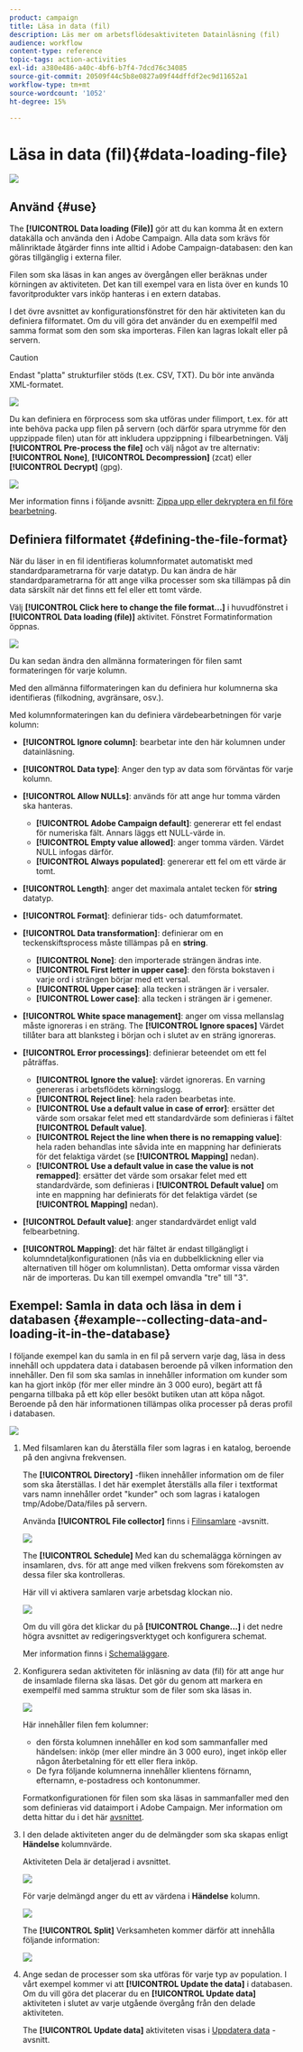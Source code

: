 ```yaml
---
product: campaign
title: Läsa in data (fil)
description: Läs mer om arbetsflödesaktiviteten Datainläsning (fil)
audience: workflow
content-type: reference
topic-tags: action-activities
exl-id: a380e486-a40c-4bf6-b7f4-7dcd76c34085
source-git-commit: 20509f44c5b8e0827a09f44dffdf2ec9d11652a1
workflow-type: tm+mt
source-wordcount: '1052'
ht-degree: 15%

---
```


# Läsa in data (fil){#data-loading-file}

![](../../assets/common.svg)

## Använd {#use}

The **[!UICONTROL Data loading (File)]** gör att du kan komma åt en extern datakälla och använda den i Adobe Campaign. Alla data som krävs för målinriktade åtgärder finns inte alltid i Adobe Campaign-databasen: den kan göras tillgänglig i externa filer.

Filen som ska läsas in kan anges av övergången eller beräknas under körningen av aktiviteten. Det kan till exempel vara en lista över en kunds 10 favoritprodukter vars inköp hanteras i en extern databas.

I det övre avsnittet av konfigurationsfönstret för den här aktiviteten kan du definiera filformatet. Om du vill göra det använder du en exempelfil med samma format som den som ska importeras. Filen kan lagras lokalt eller på servern.

>[!CAUTION]
>
>Endast &quot;platta&quot; strukturfiler stöds (t.ex. CSV, TXT). Du bör inte använda XML-formatet.

![](assets/s_advuser_wf_etl_file.png)

Du kan definiera en förprocess som ska utföras under filimport, t.ex. för att inte behöva packa upp filen på servern (och därför spara utrymme för den uppzippade filen) utan för att inkludera uppzippning i filbearbetningen. Välj **[!UICONTROL Pre-process the file]** och välj något av tre alternativ: **[!UICONTROL None]**, **[!UICONTROL Decompression]** (zcat) eller **[!UICONTROL Decrypt]** (gpg).

![](assets/preprocessing-dataloading.png)

Mer information finns i följande avsnitt: [Zippa upp eller dekryptera en fil före bearbetning](../../platform/using/unzip-decrypt.md).

## Definiera filformatet {#defining-the-file-format}

När du läser in en fil identifieras kolumnformatet automatiskt med standardparametrarna för varje datatyp. Du kan ändra de här standardparametrarna för att ange vilka processer som ska tillämpas på din data särskilt när det finns ett fel eller ett tomt värde.

Välj **[!UICONTROL Click here to change the file format...]** i huvudfönstret i **[!UICONTROL Data loading (file)]** aktivitet. Fönstret Formatinformation öppnas.

![](assets/file_loading_columns_format.png)

Du kan sedan ändra den allmänna formateringen för filen samt formateringen för varje kolumn.

Med den allmänna filformateringen kan du definiera hur kolumnerna ska identifieras (filkodning, avgränsare, osv.).

Med kolumnformateringen kan du definiera värdebearbetningen för varje kolumn:

* **[!UICONTROL Ignore column]**: bearbetar inte den här kolumnen under datainläsning.
* **[!UICONTROL Data type]**: Anger den typ av data som förväntas för varje kolumn.
* **[!UICONTROL Allow NULLs]**: används för att ange hur tomma värden ska hanteras.

   * **[!UICONTROL Adobe Campaign default]**: genererar ett fel endast för numeriska fält. Annars läggs ett NULL-värde in.
   * **[!UICONTROL Empty value allowed]**: anger tomma värden.  Värdet NULL infogas därför.
   * **[!UICONTROL Always populated]**: genererar ett fel om ett värde är tomt.

* **[!UICONTROL Length]**: anger det maximala antalet tecken för **string** datatyp.
* **[!UICONTROL Format]**: definierar tids- och datumformatet.
* **[!UICONTROL Data transformation]**: definierar om en teckenskiftsprocess måste tillämpas på en **string**.

   * **[!UICONTROL None]**: den importerade strängen ändras inte.
   * **[!UICONTROL First letter in upper case]**: den första bokstaven i varje ord i strängen börjar med ett versal.
   * **[!UICONTROL Upper case]**: alla tecken i strängen är i versaler.
   * **[!UICONTROL Lower case]**: alla tecken i strängen är i gemener.

* **[!UICONTROL White space management]**: anger om vissa mellanslag måste ignoreras i en sträng. The **[!UICONTROL Ignore spaces]** Värdet tillåter bara att blanksteg i början och i slutet av en sträng ignoreras.
* **[!UICONTROL Error processings]**: definierar beteendet om ett fel påträffas.

   * **[!UICONTROL Ignore the value]**: värdet ignoreras.  En varning genereras i arbetsflödets körningslogg.
   * **[!UICONTROL Reject line]**: hela raden bearbetas inte.
   * **[!UICONTROL Use a default value in case of error]**: ersätter det värde som orsakar felet med ett standardvärde som definieras i fältet **[!UICONTROL Default value]**.
   * **[!UICONTROL Reject the line when there is no remapping value]**: hela raden behandlas inte såvida inte en mappning har definierats för det felaktiga värdet (se **[!UICONTROL Mapping]** nedan).
   * **[!UICONTROL Use a default value in case the value is not remapped]**: ersätter det värde som orsakar felet med ett standardvärde, som definieras i **[!UICONTROL Default value]** om inte en mappning har definierats för det felaktiga värdet (se **[!UICONTROL Mapping]** nedan).

* **[!UICONTROL Default value]**: anger standardvärdet enligt vald felbearbetning.
* **[!UICONTROL Mapping]**: det här fältet är endast tillgängligt i kolumndetaljkonfigurationen (nås via en dubbelklickning eller via alternativen till höger om kolumnlistan). Detta omformar vissa värden när de importeras. Du kan till exempel omvandla &quot;tre&quot; till &quot;3&quot;.

## Exempel: Samla in data och läsa in dem i databasen {#example--collecting-data-and-loading-it-in-the-database}

I följande exempel kan du samla in en fil på servern varje dag, läsa in dess innehåll och uppdatera data i databasen beroende på vilken information den innehåller. Den fil som ska samlas in innehåller information om kunder som kan ha gjort inköp (för mer eller mindre än 3 000 euro), begärt att få pengarna tillbaka på ett köp eller besökt butiken utan att köpa något. Beroende på den här informationen tillämpas olika processer på deras profil i databasen.

![](assets/s_advuser_load_file_sample_0.png)

1. Med filsamlaren kan du återställa filer som lagras i en katalog, beroende på den angivna frekvensen.

   The **[!UICONTROL Directory]** -fliken innehåller information om de filer som ska återställas. I det här exemplet återställs alla filer i textformat vars namn innehåller ordet &quot;kunder&quot; och som lagras i katalogen tmp/Adobe/Data/files på servern.

   Använda **[!UICONTROL File collector]** finns i [Filinsamlare](file-collector.md) -avsnitt.

   ![](assets/s_advuser_load_file_sample_1.png)

   The **[!UICONTROL Schedule]** Med kan du schemalägga körningen av insamlaren, dvs. för att ange med vilken frekvens som förekomsten av dessa filer ska kontrolleras.

   Här vill vi aktivera samlaren varje arbetsdag klockan nio.

   ![](assets/s_advuser_load_file_sample_2.png)

   Om du vill göra det klickar du på **[!UICONTROL Change...]** i det nedre högra avsnittet av redigeringsverktyget och konfigurera schemat.

   Mer information finns i [Schemaläggare](scheduler.md).

1. Konfigurera sedan aktiviteten för inläsning av data (fil) för att ange hur de insamlade filerna ska läsas. Det gör du genom att markera en exempelfil med samma struktur som de filer som ska läsas in.

   ![](assets/s_advuser_load_file_sample_3.png)

   Här innehåller filen fem kolumner:

   * den första kolumnen innehåller en kod som sammanfaller med händelsen: inköp (mer eller mindre än 3 000 euro), inget inköp eller någon återbetalning för ett eller flera inköp.
   * De fyra följande kolumnerna innehåller klientens förnamn, efternamn, e-postadress och kontonummer.

   Formatkonfigurationen för filen som ska läsas in sammanfaller med den som definieras vid dataimport i Adobe Campaign. Mer information om detta hittar du i det här [avsnittet](../../platform/using/executing-import-jobs.md#step-2---source-file-selection).

1. I den delade aktiviteten anger du de delmängder som ska skapas enligt **Händelse** kolumnvärde.

   Aktiviteten Dela är detaljerad i avsnittet.

   ![](assets/s_advuser_load_file_sample_4.png)

   För varje delmängd anger du ett av värdena i **Händelse** kolumn.

   ![](assets/s_advuser_load_file_sample_5.png)

   The **[!UICONTROL Split]** Verksamheten kommer därför att innehålla följande information:

   ![](assets/s_advuser_load_file_sample_6.png)

1. Ange sedan de processer som ska utföras för varje typ av population. I vårt exempel kommer vi att **[!UICONTROL Update the data]** i databasen. Om du vill göra det placerar du en **[!UICONTROL Update data]** aktiviteten i slutet av varje utgående övergång från den delade aktiviteten.

   The **[!UICONTROL Update data]** aktiviteten visas i [Uppdatera data](update-data.md) -avsnitt.
